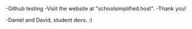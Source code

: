 -Github testing
-Visit the website at "schoolsimplified.host".
-Thank you!

-Daniel and David, student devs. :)
